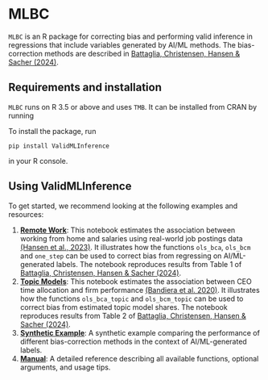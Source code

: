 # MLBC
`MLBC` is an R package for correcting bias and performing valid inference in regressions that include variables generated by AI/ML methods. The bias-correction methods are described in [Battaglia, Christensen, Hansen & Sacher (2024)](https://arxiv.org/abs/2402.15585). 

## Requirements and installation

`MLBC` runs on R 3.5 or above and uses `TMB`. It can be installed from CRAN by running

To install the package, run 
```
pip install ValidMLInference
```
in your R console. 

## Using ValidMLInference

To get started, we recommend looking at the following examples and resources: 
1. [**Remote Work**](https://github.com/KonradKurczynski/MLBC/blob/main/remote_work.md): This notebook estimates the association between working from home and salaries using real-world job postings data [(Hansen et al., 2023)](https://dx.doi.org/10.2139/ssrn.4380734). It illustrates how the functions `ols_bca`, `ols_bcm` and `one_step` can be used to correct bias from regressing on AI/ML-generated labels. The notebook reproduces results from Table 1 of [Battaglia, Christensen, Hansen & Sacher (2024)](https://arxiv.org/abs/2402.15585).
2. [**Topic Models**](https://github.com/KonradKurczynski/MLBC/blob/main/topic_model_example.Rmd): This notebook estimates the association between CEO time allocation and firm performance [(Bandiera et al. 2020)](https://doi.org/10.1086/705331). It illustrates how the functions `ols_bca_topic` and `ols_bcm_topic` can be used to correct bias from estimated topic model shares. The notebook reproduces results from Table 2 of [Battaglia, Christensen, Hansen & Sacher (2024)](https://arxiv.org/abs/2402.15585).
3. [**Synthetic Example**](https://github.com/KonradKurczynski/MLBC/blob/main/synthetic_example.Rmd): A synthetic example comparing the performance of different bias-correction methods in the context of AI/ML-generated labels.
4. [**Manual**](https://github.com/KonradKurczynski/MLBC/blob/main/MLBC-manual.pdf): A detailed reference describing all available functions, optional arguments, and usage tips.
